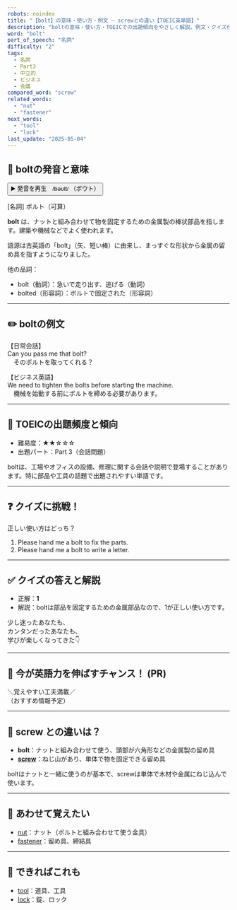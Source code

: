 ```yaml
---
robots: noindex
title: "【bolt】の意味・使い方・例文 ― screwとの違い【TOEIC英単語】"
description: "boltの意味・使い方・TOEICでの出題傾向をやさしく解説。例文・クイズ付きでscrewとの違いもわかりやすく学べます。"
word: "bolt"
part_of_speech: "名詞"
difficulty: "2"
tags:
  - 名詞
  - Part3
  - 中立的
  - ビジネス
  - 会議
compared_word: "screw"
related_words:
  - "nut"
  - "fastener"
next_words:
  - "tool"
  - "lock"
last_update: "2025-05-04"
---
```


## 🔰 boltの発音と意味

<button class="play-audio" onclick="playTTS('bolt')">
  <span class="play-audio-main">
    ▶️ 発音を再生　/bəʊlt/
  </span>
  <span class="play-audio-sub">
    （ボウト）
  </span>
</button>

[名詞] ボルト（可算）

**bolt** は、ナットと組み合わせて物を固定するための金属製の棒状部品を指します。建築や機械などでよく使われます。

語源は古英語の「bolt」（矢、短い棒）に由来し、まっすぐな形状から金属の留め具を指すようになりました。

他の品詞：  
- bolt（動詞）：急いで走り出す、逃げる（動詞）
- bolted（形容詞）：ボルトで固定された（形容詞）

---

## ✏️ boltの例文

【日常会話】  
Can you pass me that bolt?  
　そのボルトを取ってくれる？

【ビジネス英語】  
We need to tighten the bolts before starting the machine.  
　機械を始動する前にボルトを締める必要があります。

---

## 🎯 TOEICの出題頻度と傾向

- 難易度：★★☆☆☆
- 出題パート：Part 3（会話問題）

boltは、工場やオフィスの設備、修理に関する会話や説明で登場することがあります。特に部品や工具の話題で出題されやすい単語です。

---

## ❓ クイズに挑戦！

正しい使い方はどっち？

1. Please hand me a bolt to fix the parts.  
2. Please hand me a bolt to write a letter.

---

## ✅ クイズの答えと解説

- 正解：**1**
- 解説：boltは部品を固定するための金属部品なので、1が正しい使い方です。

少し迷ったあなたも、  
カンタンだったあなたも、  
学びが楽しくなってきた👇️

---

## 🚀 今が英語力を伸ばすチャンス！ (PR)

<div class="info-center">
＼覚えやすい工夫満載／<br>  
（おすすめ情報予定）
</div>

---

## 🤔  screw との違いは？

- **bolt**：ナットと組み合わせて使う、頭部が六角形などの金属製の留め具
- **[screw](/word/screw/)**：ねじ山があり、単体で物を固定できる留め具

boltはナットと一緒に使うのが基本で、screwは単体で木材や金属にねじ込んで使います。

---

## 🧩 あわせて覚えたい

- [nut](/word/nut/)：ナット（ボルトと組み合わせて使う金具）
- [fastener](/word/fastener/)：留め具、締結具

---

## 📖 できればこれも

- [tool](/word/tool/)：道具、工具
- [lock](/word/lock/)：錠、ロック

<!-- cvid: aid43_bid29 -->
